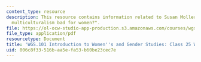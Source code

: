 ```yaml
---
content_type: resource
description: This resource contains information related to Susan Moller Okin's "is
  multiculturalism bad for women?".
file: https://ol-ocw-studio-app-production.s3.amazonaws.com/courses/wgs-101-introduction-to-womens-and-gender-studies-fall-2014/006c8f33516baa5efa53b60be23cec7e_MITWGS_101F14_InClass25.pdf
file_type: application/pdf
resourcetype: Document
title: 'WGS.101 Introduction to Women''s and Gender Studies: Class 25 Writing'
uid: 006c8f33-516b-aa5e-fa53-b60be23cec7e
---
```

